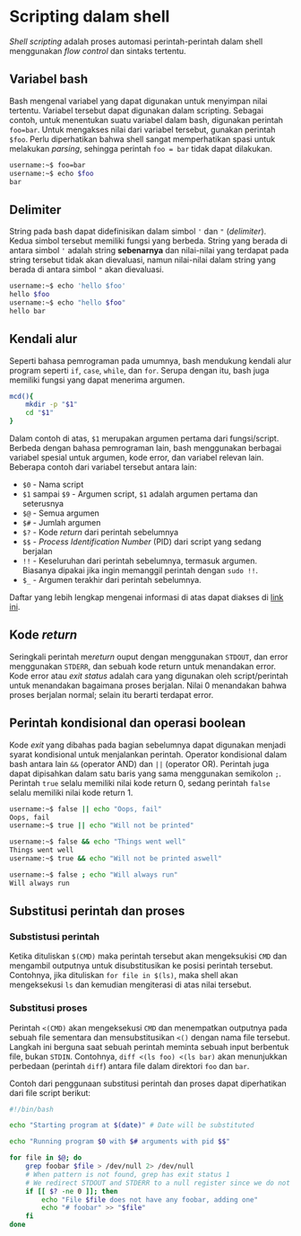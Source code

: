 # Scripting dalam shell
*Shell scripting* adalah proses automasi perintah-perintah dalam shell menggunakan *flow control* dan sintaks tertentu.
## Variabel bash
Bash mengenal variabel yang dapat digunakan untuk menyimpan nilai tertentu. Variabel tersebut dapat digunakan dalam scripting. Sebagai contoh, untuk menentukan suatu variabel dalam bash, digunakan perintah `foo=bar`. Untuk mengakses nilai dari variabel tersebut, gunakan perintah `$foo`. Perlu diperhatikan bahwa shell sangat memperhatikan spasi untuk melakukan *parsing*, sehingga perintah `foo = bar` tidak dapat dilakukan.
```bash
username:~$ foo=bar
username:~$ echo $foo
bar
```
## Delimiter
String pada bash dapat didefinisikan dalam simbol `'` dan `"` (*delimiter*). Kedua simbol tersebut memiliki fungsi yang berbeda. String yang berada di antara simbol `'` adalah string **sebenarnya** dan nilai-nilai yang terdapat pada string tersebut tidak akan dievaluasi, namun nilai-nilai dalam string yang berada di antara simbol `"` akan dievaluasi.
```bash
username:~$ echo 'hello $foo'
hello $foo
username:~$ echo "hello $foo"
hello bar
```
## Kendali alur
Seperti bahasa pemrograman pada umumnya, bash mendukung kendali alur program seperti `if`, `case`, `while`, dan `for`. Serupa dengan itu, bash juga memiliki fungsi yang dapat menerima argumen.
```bash
mcd(){
    mkdir -p "$1"
    cd "$1"
}
```
Dalam contoh di atas, `$1` merupakan argumen pertama dari fungsi/script. Berbeda dengan bahasa pemrograman lain, bash menggunakan berbagai variabel spesial untuk argumen, kode error, dan variabel relevan lain. Beberapa contoh dari variabel tersebut antara lain:
- `$0` - Nama script
- `$1` sampai `$9` - Argumen script, `$1` adalah argumen pertama dan seterusnya
- `$@` - Semua argumen
- `$#` - Jumlah argumen
- `$?` - Kode *return* dari perintah sebelumnya
- `$$` - *Process Identification Number* (PID) dari script yang sedang berjalan
- `!!` - Keseluruhan dari perintah sebelumnya, termasuk argumen. Biasanya dipakai jika ingin memanggil perintah dengan `sudo !!`.
- `$_` - Argumen terakhir dari perintah sebelumnya.

Daftar yang lebih lengkap mengenai informasi di atas dapat diakses di [link ini](https://www.tldp.org/LDP/abs/html/special-chars.html).
## Kode *return*
Seringkali perintah me*return* ouput dengan menggunakan `STDOUT`, dan error menggunakan `STDERR`, dan sebuah kode return untuk menandakan error. Kode error atau *exit status* adalah cara yang digunakan oleh script/perintah untuk menandakan bagaimana proses berjalan. Nilai 0 menandakan bahwa proses berjalan normal; selain itu berarti terdapat error.
## Perintah kondisional dan operasi boolean

Kode *exit* yang dibahas pada bagian sebelumnya dapat digunakan menjadi syarat kondisional untuk menjalankan perintah. Operator kondisional dalam bash antara lain `&&` (operator AND) dan `||` (operator OR). Perintah juga dapat dipisahkan dalam satu baris yang sama menggunakan semikolon `;`. Perintah `true` selalu memiliki nilai kode return 0, sedang perintah `false` selalu memiliki nilai kode return 1.
```bash
username:~$ false || echo "Oops, fail"
Oops, fail
username:~$ true || echo "Will not be printed"

username:~$ false && echo "Things went well"
Things went well
username:~$ true && echo "Will not be printed aswell"

username:~$ false ; echo "Will always run"
Will always run
```
## Substitusi perintah dan proses
### Substistusi perintah
Ketika dituliskan `$(CMD)` maka perintah tersebut akan mengeksukisi `CMD` dan mengambil outputnya untuk disubstitusikan ke posisi perintah tersebut. Contohnya, jika dituliskan `for file in $(ls)`, maka shell akan mengeksekusi `ls` dan kemudian mengiterasi di atas nilai tersebut.
### Substitusi proses
Perintah `<(CMD)` akan mengeksekusi `CMD` dan menempatkan outputnya pada sebuah file sementara dan mensubstitusikan `<()` dengan nama file tersebut. Langkah ini berguna saat sebuah perintah meminta sebuah input berbentuk file, bukan `STDIN`. Contohnya, `diff <(ls foo) <(ls bar)` akan menunjukkan perbedaan (perintah `diff`) antara file dalam direktori `foo` dan `bar`.

Contoh dari penggunaan substitusi perintah dan proses dapat diperhatikan dari file script berikut:
```bash
#!/bin/bash

echo "Starting program at $(date)" # Date will be substituted

echo "Running program $0 with $# arguments with pid $$"

for file in $@; do
    grep foobar $file > /dev/null 2> /dev/null
    # When pattern is not found, grep has exit status 1
    # We redirect STDOUT and STDERR to a null register since we do not care about them
    if [[ $? -ne 0 ]]; then
        echo "File $file does not have any foobar, adding one"
        echo "# foobar" >> "$file"
    fi
done
```
